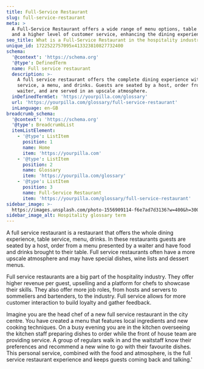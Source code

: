 ```yaml
---
title: Full-Service Restaurant
slug: full-service-restaurant
meta: >
  A Full-Service Restaurant offers a wide range of menu options, table service,
  and a higher level of customer service, enhancing the dining experience.
seo_title: What is a Full-Service Restaurant in the hospitality industry?
unique_id: 1722522757095x413323810827732400
schema:
  '@context': 'https://schema.org'
  '@type': DefinedTerm
  name: Full service restaurant
  description: >-
    A full service restaurant offers the complete dining experience with table
    service, a menu, and drinks. Guests are seated by a host, order from a
    waiter, and are served in an upscale atmosphere.
  inDefinedTermSet: 'https://yourpilla.com/glossary'
  url: 'https://yourpilla.com/glossary/full-service-restaurant'
  inLanguage: en-GB
breadcrumb_schema:
  '@context': 'https://schema.org'
  '@type': BreadcrumbList
  itemListElement:
    - '@type': ListItem
      position: 1
      name: Home
      item: 'https://yourpilla.com'
    - '@type': ListItem
      position: 2
      name: Glossary
      item: 'https://yourpilla.com/glossary'
    - '@type': ListItem
      position: 3
      name: Full-Service Restaurant
      item: 'https://yourpilla.com/glossary/full-service-restaurant'
sidebar_image: >-
  https://images.unsplash.com/photo-1556909114-f6e7ad7d3136?w=400&h=300&fit=crop&auto=format
sidebar_image_alt: Hospitality glossary term
---
```

A full service restaurant is a restaurant that offers the whole dining experience, table service, menu, drinks. In these restaurants guests are seated by a host, order from a menu presented by a waiter and have food and drinks brought to their table. Full service restaurants often have a more upscale atmosphere and may have special dishes, wine lists and dessert menus.

Full service restaurants are a big part of the hospitality industry. They offer higher revenue per guest, upselling and a platform for chefs to showcase their skills. They also offer more job roles, from hosts and servers to sommeliers and bartenders, to the industry. Full service allows for more customer interaction to build loyalty and gather feedback.

Imagine you are the head chef of a new full service restaurant in the city centre. You have created a menu that features local ingredients and new cooking techniques. On a busy evening you are in the kitchen overseeing the kitchen staff preparing dishes to order while the front of house team are providing service. A group of regulars walk in and the waitstaff know their preferences and recommend a new wine to go with their favourite dishes. This personal service, combined with the food and atmosphere, is the full service restaurant experience and keeps guests coming back and talking.'
